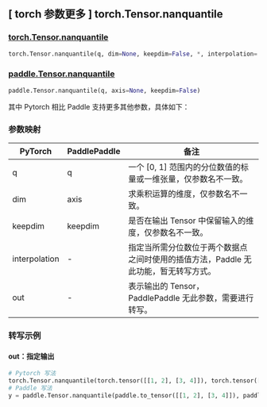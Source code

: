 ## [ torch 参数更多 ] torch.Tensor.nanquantile

### [torch.Tensor.nanquantile](https://pytorch.org/docs/stable/generated/torch.nanquantile.html#torch.nanquantile)

```python
torch.Tensor.nanquantile(q, dim=None, keepdim=False, *, interpolation='linear', out=None)
```

### [paddle.Tensor.nanquantile](https://github.com/PaddlePaddle/Paddle/pull/41343)

```python
paddle.Tensor.nanquantile(q, axis=None, keepdim=False)
```

其中 Pytorch 相比 Paddle 支持更多其他参数，具体如下：

### 参数映射

| PyTorch       | PaddlePaddle | 备注                                                         |
| ------------- | ------------ | ------------------------------------------------------------ |
| q             | q            | 一个 [0, 1] 范围内的分位数值的标量或一维张量，仅参数名不一致。 |
| dim           | axis         | 求乘积运算的维度，仅参数名不一致。                           |
| keepdim       | keepdim      | 是否在输出 Tensor 中保留输入的维度，仅参数名不一致。         |
| interpolation | -            | 指定当所需分位数位于两个数据点之间时使用的插值方法，Paddle 无此功能，暂无转写方式。 |
| out           | -            | 表示输出的 Tensor，PaddlePaddle 无此参数，需要进行转写。                              |

### 转写示例

#### out：指定输出
```python
# Pytorch 写法
torch.Tensor.nanquantile(torch.tensor([[1, 2], [3, 4]]), torch.tensor([[1, 1], [4, 4]]), out = y) # 同 y = torch.Tensor.nanquantile(torch.tensor([[1, 2], [3, 4]]), torch.tensor([[1, 1], [4, 4]]))
# Paddle 写法
y = paddle.Tensor.nanquantile(paddle.to_tensor([[1, 2], [3, 4]]), paddle.to_tensor([[1, 1], [4, 4]]))
```
